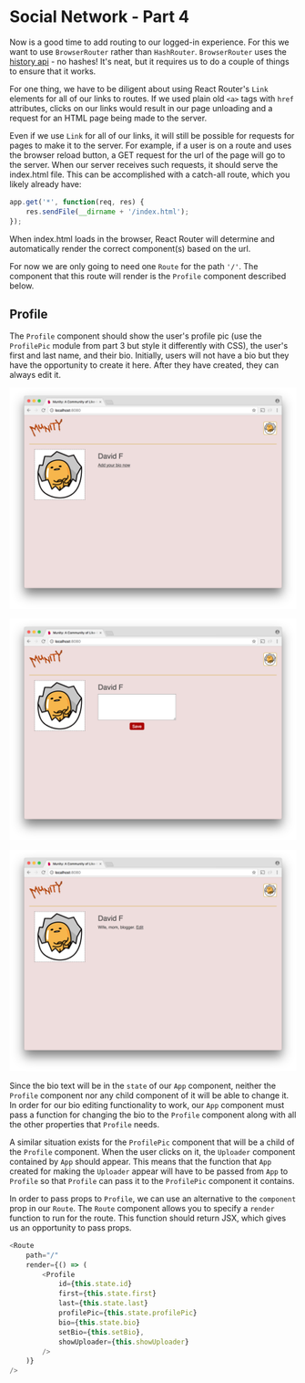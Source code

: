 # Social Network - Part 4

Now is a good time to add routing to our logged-in experience. For this we want to use `BrowserRouter` rather than `HashRouter`. `BrowserRouter` uses the [history api](https://developer.mozilla.org/de/docs/Web/API/History) - no hashes! It's neat, but it requires us to do a couple of things to ensure that it works.

For one thing, we have to be diligent about using React Router's `Link` elements for all of our links to routes. If we used plain old `<a>` tags with `href` attributes, clicks on our links would result in our page unloading and a request for an HTML page being made to the server.

Even if we use `Link` for all of our links, it will still be possible for requests for pages to make it to the server. For example, if a user is on a route and uses the browser reload button, a GET request for the url of the page will go to the server. When our server receives such requests, it should serve the index.html file. This can be accomplished with a catch-all route, which you likely already have:

```js
app.get('*', function(req, res) {
    res.sendFile(__dirname + '/index.html');
});
```

When index.html loads in the browser, React Router will determine and automatically render the correct component(s) based on the url.

For now we are only going to need one `Route` for the path `'/'`. The component that this route will render is the `Profile` component described below.

## Profile

The `Profile` component should show the user's profile pic (use the `ProfilePic` module from part 3 but style it differently with CSS), the user's first and last name, and their bio. Initially, users will not have a bio but they have the opportunity to create it here. After they have created, they can always edit it.

![Munity add bio](munity1.png)

![Munity edit bio](munity2.png)

![Munity bio](munity3.png)

Since the bio text will be in the `state` of our `App` component, neither the `Profile` component nor any child component of it will be able to change it. In order for our bio editing functionality to work, our `App` component must pass a function for changing the bio to the `Profile` component along with all the other properties that `Profile` needs.

A similar situation exists for the `ProfilePic` component that will be a child of the `Profile` component. When the user clicks on it, the `Uploader` component contained by `App` should appear. This means that the function that `App` created for making the `Uploader` appear will have to be passed from `App` to `Profile` so that `Profile` can pass it to the `ProfilePic` component it contains.

In order to pass props to `Profile`, we can use an alternative to the `component` prop in our `Route`. The `Route` component allows you to specify a `render` function to run for the route. This function should return JSX, which gives us an opportunity to pass props.

```js
<Route
    path="/"
    render={() => (
        <Profile
            id={this.state.id}
            first={this.state.first}
            last={this.state.last}
            profilePic={this.state.profilePic}
            bio={this.state.bio}
            setBio={this.setBio},
            showUploader={this.showUploader}
        />
    )}
/>
```
